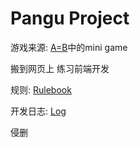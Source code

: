 # Pangu Project

游戏来源: [A=B](https://store.steampowered.com/app/1720850/AB/  "steam商店游戏链接")中的mini game

搬到网页上 练习前端开发

规则: [Rulebook](./PanguProject.pdf)

开发日志: [Log](./log.md)

侵删
